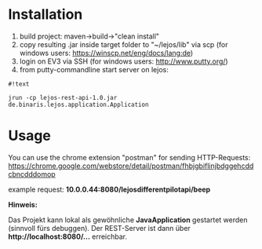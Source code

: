 # Installation #

1. build project: maven->build->"clean install"
2. copy resulting .jar inside target folder to "~/lejos/lib" via scp (for windows users: https://winscp.net/eng/docs/lang:de)
3. login on EV3 via SSH (for windows users: http://www.putty.org/)
4. from putty-commandline start server on lejos: 
```
#!text

jrun -cp lejos-rest-api-1.0.jar de.binaris.lejos.application.Application
```


# Usage #

You can use the chrome extension "postman" for sending HTTP-Requests: https://chrome.google.com/webstore/detail/postman/fhbjgbiflinjbdggehcddcbncdddomop

example request: **10.0.0.44:8080/lejosdifferentpilotapi/beep**


**Hinweis:**

Das Projekt kann lokal als gewöhnliche **JavaApplication** gestartet werden (sinnvoll fürs debuggen). Der REST-Server ist dann über **http://localhost:8080/...** erreichbar.
